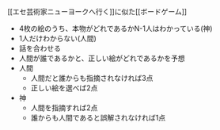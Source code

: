 
[[エセ芸術家ニューヨークへ行く]]に似た[[ボードゲーム]]
- 4枚の絵のうち、本物がどれであるかN-1人はわかっている(神)
- 1人だけわからない(人間)
- 話を合わせる
- 人間が誰であるかと、正しい絵がどれであるかを予想
- 人間
    - 人間だと誰からも指摘されなければ3点
    - 正しい絵を選べば2点
- 神
    - 人間を指摘すれば2点
    - 誰からも人間であると誤解されなければ1点
